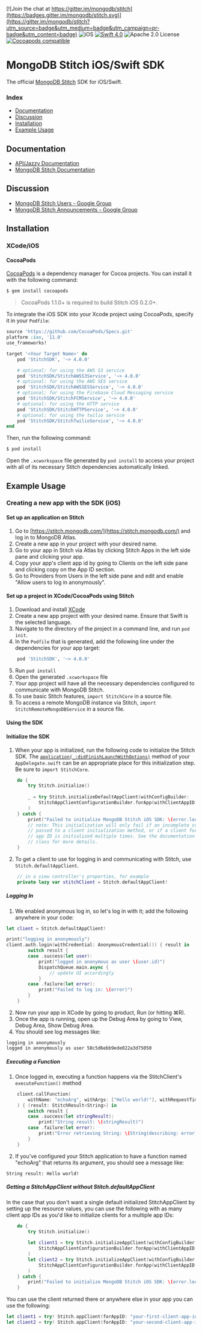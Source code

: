 [![Join the chat at https://gitter.im/mongodb/stitch](https://badges.gitter.im/mongodb/stitch.svg)](https://gitter.im/mongodb/stitch?utm_source=badge&utm_medium=badge&utm_campaign=pr-badge&utm_content=badge) ![iOS](https://img.shields.io/badge/platform-iOS-blue.svg) [![Swift 4.0](https://img.shields.io/badge/swift-4.0-orange.svg)](https://developer.apple.com/swift/) ![Apache 2.0 License](https://img.shields.io/badge/license-Apache%202-lightgrey.svg) [![Cocoapods compatible](https://img.shields.io/badge/pod-v1.0.0-ff69b4.svg)](#CocoaPods)

# MongoDB Stitch iOS/Swift SDK 

The official [MongoDB Stitch](https://stitch.mongodb.com/) SDK for iOS/Swift.

### Index
- [Documentation](#documentation)
- [Discussion](#discussion)
- [Installation](#installation)
- [Example Usage](#example-usage)

## Documentation
* [API/Jazzy Documentation](https://s3.amazonaws.com/stitch-sdks/android/docs/4.0.0/index.html)
* [MongoDB Stitch Documentation](https://docs.mongodb.com/stitch/)

## Discussion
* [MongoDB Stitch Users - Google Group](https://groups.google.com/d/forum/mongodb-stitch-users)
* [MongoDB Stitch Announcements - Google Group](https://groups.google.com/d/forum/mongodb-stitch-announce)

## Installation

### XCode/iOS

#### CocoaPods

[CocoaPods](http://cocoapods.org) is a dependency manager for Cocoa projects. You can install it with the following command:

```bash
$ gem install cocoapods
```

> CocoaPods 1.1.0+ is required to build Stitch iOS 0.2.0+.

To integrate the iOS SDK into your Xcode project using CocoaPods, specify it in your `Podfile`:

```ruby
source 'https://github.com/CocoaPods/Specs.git'
platform :ios, '11.0'
use_frameworks!

target '<Your Target Name>' do
    pod 'StitchSDK', '~> 4.0.0'

    # optional: for using the AWS S3 service
    pod 'StitchSDK/StitchAWSS3Service', '~> 4.0.0'
    # optional: for using the AWS SES service
    pod 'StitchSDK/StitchAWSSESService', '~> 4.0.0'
    # optional: for using the Firebase Cloud Messaging service
    pod 'StitchSDK/StitchFCMService', '~> 4.0.0'
    # optional: for using the HTTP service
    pod 'StitchSDK/StitchHTTPService', '~> 4.0.0'
    # optional: for using the twilio service
    pod 'StitchSDK/StitchTwilioService', '~> 4.0.0'
end
```

Then, run the following command:

```bash
$ pod install
```

Open the `.xcworkspace` file generated by `pod install` to access your project with all of its necessary Stitch dependencies automatically linked.

## Example Usage

### Creating a new app with the SDK (iOS)

#### Set up an application on Stitch
1. Go to [https://stitch.mongodb.com/](https://stitch.mongodb.com/) and log in to MongoDB Atlas.
2. Create a new app in your project with your desired name.
3. Go to your app in Stitch via Atlas by clicking Stitch Apps in the left side pane and clicking your app.
3. Copy your app's client app id by going to Clients on the left side pane and clicking copy on the App ID section.
4. Go to Providers from Users in the left side pane and edit and enable "Allow users to log in anonymously".

#### Set up a project in XCode/CocoaPods using Stitch

1. Download and install [XCode](https://developer.apple.com/xcode/)
2. Create a new app project with your desired name. Ensure that Swift is the selected language.
3. Navigate to the directory of the project in a command line, and run `pod init`.
4. In the `Podfile` that is generated, add the following line under the dependencies for your app target:

```ruby
    pod 'StitchSDK', '~> 4.0.0'
```

5. Run `pod install`
6. Open the generated `.xcworkspace` file
7. Your app project will have all the necessary dependencies configured to communicate with MongoDB Stitch.
8. To use basic Stitch features, `import StitchCore` in a source file.
9. To access a remote MongoDB instance via Stitch, `import StitchRemoteMongoDBService` in a source file.

#### Using the SDK

#### Initialize the SDK
1. When your app is initialized, run the following code to initialize the Stitch SDK. The [`application(_:didFinishLaunchWithOptions)`](https://developer.apple.com/documentation/uikit/uiapplicationdelegate/1622921-application) method of your `AppDelegate.swift` can be an appropriate place for this initialization step. Be sure to `import StitchCore`.

```swift
    do {
        try Stitch.initialize()
        
        _ = try Stitch.initializeDefaultAppClient(withConfigBuilder:
            StitchAppClientConfigurationBuilder.forApp(withClientAppID: "your-client-app-id")
        )
    } catch {
        print("Failed to initialize MongoDB Stitch iOS SDK: \(error.localizedDescription)")
        // note: This initialization will only fail if an incomplete configuration is 
        // passed to a client initialization method, or if a client for a particular 
        // app ID is initialized multiple times. See the documentation of the "Stitch" 
        // class for more details.
    }
```

2. To get a client to use for logging in and communicating with Stitch, use `Stitch.defaultAppClient`.

```swift
    // in a view controller's properties, for example
    private lazy var stitchClient = Stitch.defaultAppClient!
```

##### Logging In
1. We enabled anonymous log in, so let's log in with it; add the following anywhere in your code:

```swift
let client = Stitch.defaultAppClient!

print("logging in anonymously")
client.auth.login(withCredential: AnonymousCredential()) { result in
        switch result {
        case .success(let user):
            print("logged in anonymous as user \(user.id)")
            DispatchQueue.main.async {
                // update UI accordingly
            }
        case .failure(let error):
            print("Failed to log in: \(error)")
        }
    }
```

2. Now run your app in XCode by going to product, Run (or hitting ⌘R).
3. Once the app is running, open up the Debug Area by going to View, Debug Area, Show Debug Area.
4. You should see log messages like:

```
logging in anonymously                                                    	
logged in anonymously as user 58c5d6ebb9ede022a3d75050
```

##### Executing a Function

1. Once logged in, executing a function happens via the StitchClient's `executeFunction()` method

```swift
    client.callFunction(
        withName: "echoArg", withArgs: ["Hello world!"], withRequestTimeout: 5.0
    ) { (result: StitchResult<String>) in
        switch result {
        case .success(let stringResult):
            print("String result: \(stringResult)")
        case .failure(let error):
            print("Error retrieving String: \(String(describing: error))")
        }
    }
```

2. If you've configured your Stitch application to have a function named "echoArg" that returns its argument, you should see a message like:

```
String result: Hello world!
```

##### Getting a StitchAppClient without Stitch.defaultAppClient

In the case that you don't want a single default initialized StitchAppClient by setting up the resource values, you can use the following with as many client app IDs as you'd like to initialize clients for a multiple app IDs:

```swift
    do {
        try Stitch.initialize()
        
        let client1 = try Stitch.initializeAppClient(withConfigBuilder:
            StitchAppClientConfigurationBuilder.forApp(withClientAppID: "your-first-client-app-id")
        )
        let client2 = try Stitch.initializeAppClient(withConfigBuilder:
            StitchAppClientConfigurationBuilder.forApp(withClientAppID: "your-second-client-app-id")
        )
    } catch {
        print("Failed to initialize MongoDB Stitch iOS SDK: \(error.localizedDescription)")
    }
```

You can use the client returned there or anywhere else in your app you can use the following:


```swift
let client1 = try! Stitch.appClient(forAppID: "your-first-client-app-id")
let client2 = try! Stitch.appClient(forAppID: "your-second-client-app-id")
```